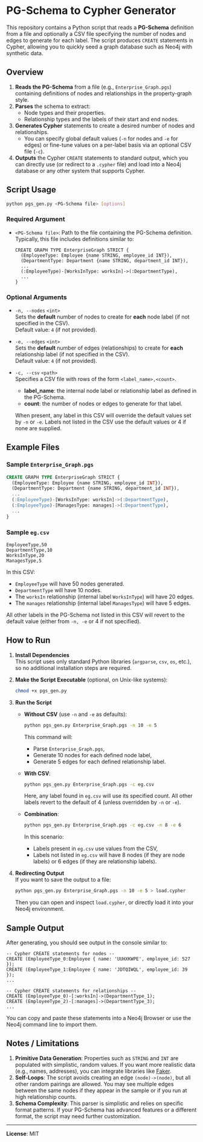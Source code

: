 
# PG-Schema to Cypher Generator

This repository contains a Python script that reads a **PG-Schema** definition from a file and optionally a CSV file specifying the number of nodes and edges to generate for each label. The script produces `CREATE` statements in Cypher, allowing you to quickly seed a graph database such as Neo4j with synthetic data.

## Overview

1. **Reads the PG-Schema** from a file (e.g., `Enterprise_Graph.pgs`) containing definitions of nodes and relationships in the property-graph style.
2. **Parses** the schema to extract:
   - Node types and their properties.
   - Relationship types and the labels of their start and end nodes.
3. **Generates Cypher** statements to create a desired number of nodes and relationships.  
   - You can specify global default values (`-n` for nodes and `-e` for edges) or fine-tune values on a per-label basis via an optional CSV file (`-c`).
4. **Outputs** the Cypher `CREATE` statements to standard output, which you can directly use (or redirect to a `.cypher` file) and load into a Neo4j database or any other system that supports Cypher.

## Script Usage

```bash
python pgs_gen.py <PG-Schema file> [options]
```

### Required Argument

- `<PG-Schema file>`: Path to the file containing the PG-Schema definition.  
  Typically, this file includes definitions similar to:
  ```
  CREATE GRAPH TYPE EnterpriseGraph STRICT {
    (EmployeeType: Employee {name STRING, employee_id INT}),
    (DepartmentType: Department {name STRING, department_id INT}),
    ...
    (:EmployeeType)-[WorksInType: worksIn]->(:DepartmentType),
    ...
  }
  ```

### Optional Arguments

- `-n, --nodes` `<int>`  
  Sets the **default** number of nodes to create for **each** node label (if not specified in the CSV).  
  Default value: `4` (if not provided).

- `-e, --edges` `<int>`  
  Sets the **default** number of edges (relationships) to create for **each** relationship label (if not specified in the CSV).  
  Default value: `4` (if not provided).

- `-c, --csv` `<path>`  
  Specifies a CSV file with rows of the form `<label_name>,<count>`.  
  - **label_name**: the internal node label or relationship label as defined in the PG-Schema.  
  - **count**: the number of nodes or edges to generate for that label.

  When present, any label in this CSV will override the default values set by `-n` or `-e`. Labels not listed in the CSV use the default values or 4 if none are supplied.

## Example Files

### Sample `Enterprise_Graph.pgs`

```sql
CREATE GRAPH TYPE EnterpriseGraph STRICT {
  (EmployeeType: Employee {name STRING, employee_id INT}),
  (DepartmentType: Department {name STRING, department_id INT}),
  ...
  (:EmployeeType)-[WorksInType: worksIn]->(:DepartmentType),
  (:EmployeeType)-[ManagesType: manages]->(:DepartmentType),
  ...
}
```

### Sample `eg.csv`

```
EmployeeType,50
DepartmentType,10
WorksInType,20
ManagesType,5
```

In this CSV:
- `EmployeeType` will have 50 nodes generated.
- `DepartmentType` will have 10 nodes.
- The `worksIn` relationship (internal label `WorksInType`) will have 20 edges.
- The `manages` relationship (internal label `ManagesType`) will have 5 edges.

All other labels in the PG-Schema not listed in this CSV will revert to the default value (either from `-n, -e` or 4 if not specified).

## How to Run

1. **Install Dependencies**  
   This script uses only standard Python libraries (`argparse`, `csv`, `os`, etc.), so no additional installation steps are required.

2. **Make the Script Executable** (optional, on Unix-like systems):  
   ```bash
   chmod +x pgs_gen.py
   ```

3. **Run the Script**  

   - **Without CSV** (use `-n` and `-e` as defaults):
     ```bash
     python pgs_gen.py Enterprise_Graph.pgs -n 10 -e 5
     ```
     This command will:
     - Parse `Enterprise_Graph.pgs`,
     - Generate 10 nodes for each defined node label,
     - Generate 5 edges for each defined relationship label.

   - **With CSV**:
     ```bash
     python pgs_gen.py Enterprise_Graph.pgs -c eg.csv
     ```
     Here, any label found in `eg.csv` will use its specified count. All other labels revert to the default of 4 (unless overridden by `-n` or `-e`).

   - **Combination**:
     ```bash
     python pgs_gen.py Enterprise_Graph.pgs -c eg.csv -n 8 -e 6
     ```
     In this scenario:
     - Labels present in `eg.csv` use values from the CSV,
     - Labels not listed in `eg.csv` will have 8 nodes (if they are node labels) or 6 edges (if they are relationship labels).

4. **Redirecting Output**  
   If you want to save the output to a file:
   ```bash
   python pgs_gen.py Enterprise_Graph.pgs -n 10 -e 5 > load.cypher
   ```
   Then you can open and inspect `load.cypher`, or directly load it into your Neo4j environment.

## Sample Output

After generating, you should see output in the console similar to:

```
-- Cypher CREATE statements for nodes --
CREATE (EmployeeType_0:Employee { name: 'UUHXKWPE', employee_id: 527 });
CREATE (EmployeeType_1:Employee { name: 'JDTQIWQL', employee_id: 39 });
...

-- Cypher CREATE statements for relationships --
CREATE (EmployeeType_0)-[:worksIn]->(DepartmentType_1);
CREATE (EmployeeType_2)-[:manages]->(DepartmentType_3);
...
```

You can copy and paste these statements into a Neo4j Browser or use the Neo4j command line to import them.

## Notes / Limitations

1. **Primitive Data Generation**: Properties such as `STRING` and `INT` are populated with simplistic, random values. If you want more realistic data (e.g., names, addresses), you can integrate libraries like [Faker](https://faker.readthedocs.io/en/master/).
2. **Self-Loops**: The script avoids creating an edge `(node)->(node)`, but all other random pairings are allowed. You may see multiple edges between the same nodes if they appear in the sample or if you run at high relationship counts.
3. **Schema Complexity**: This parser is simplistic and relies on specific format patterns. If your PG-Schema has advanced features or a different format, the script may need further customization.

---

**License**: MIT
